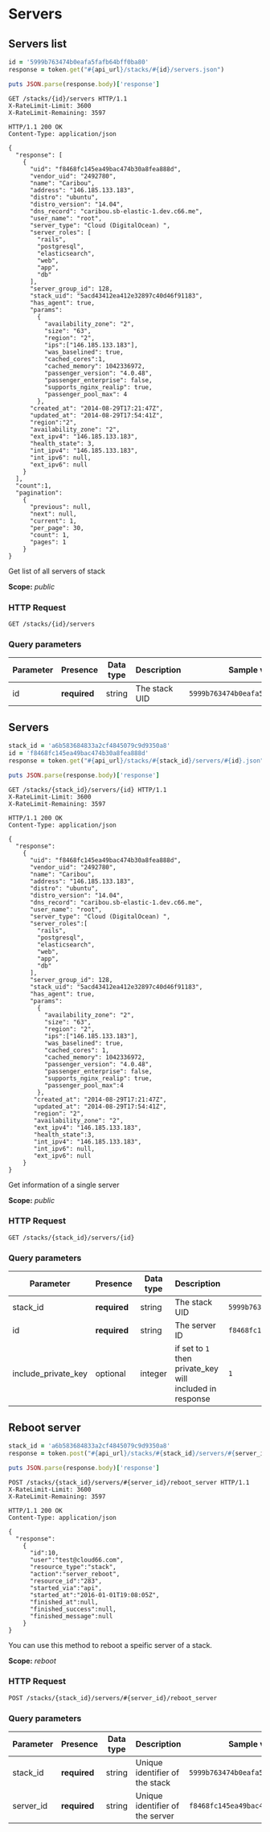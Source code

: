 # Servers

## Servers list

```ruby
id = '5999b763474b0eafa5fafb64bff0ba80'
response = token.get("#{api_url}/stacks/#{id}/servers.json")

puts JSON.parse(response.body)['response']
```

```http
GET /stacks/{id}/servers HTTP/1.1
X-RateLimit-Limit: 3600
X-RateLimit-Remaining: 3597
```

```http
HTTP/1.1 200 OK
Content-Type: application/json

{
  "response": [
    {
      "uid": "f8468fc145ea49bac474b30a8fea888d",
      "vendor_uid": "2492780",
      "name": "Caribou",
      "address": "146.185.133.183",
      "distro": "ubuntu",
      "distro_version": "14.04",
      "dns_record": "caribou.sb-elastic-1.dev.c66.me",
      "user_name": "root",
      "server_type": "Cloud (DigitalOcean) ",
      "server_roles": [
        "rails",
        "postgresql",
        "elasticsearch",
        "web",
        "app",
        "db"
      ],
      "server_group_id": 128,
      "stack_uid": "5acd43412ea412e32897c40d46f91183",
      "has_agent": true,
      "params":
        {
          "availability_zone": "2",
          "size": "63",
          "region": "2",
          "ips":["146.185.133.183"],
          "was_baselined": true,
          "cached_cores":1,
          "cached_memory": 1042336972,
          "passenger_version": "4.0.48",
          "passenger_enterprise": false,
          "supports_nginx_realip": true,
          "passenger_pool_max": 4
        },
      "created_at": "2014-08-29T17:21:47Z",
      "updated_at": "2014-08-29T17:54:41Z",
      "region":"2",
      "availability_zone": "2",
      "ext_ipv4": "146.185.133.183",
      "health_state": 3,
      "int_ipv4": "146.185.133.183",
      "int_ipv6": null,
      "ext_ipv6": null
    }
  ],
  "count":1,
  "pagination":
    {
      "previous": null,
      "next": null,
      "current": 1,
      "per_page": 30,
      "count": 1,
      "pages": 1
    }
}
```

Get list of all servers of stack

<aside class="notice">
<b>Scope:</b> <i>public</i>
</aside>

### HTTP Request

`GET /stacks/{id}/servers`

### Query parameters

Parameter | Presence | Data type | Description |  Sample value
--------- | ------- | ------- |----------- |  -------
id | **required** | string | The stack UID | `5999b763474b0eafa5fafb64bff0ba80`

## Servers

```ruby
stack_id = 'a6b583684833a2cf4845079c9d9350a8'
id = 'f8468fc145ea49bac474b30a8fea888d'
response = token.get("#{api_url}/stacks/#{stack_id}/servers/#{id}.json")

puts JSON.parse(response.body)['response']
```

```http
GET /stacks/{stack_id}/servers/{id} HTTP/1.1
X-RateLimit-Limit: 3600
X-RateLimit-Remaining: 3597
```

```http
HTTP/1.1 200 OK
Content-Type: application/json

{
  "response":
    {
      "uid": "f8468fc145ea49bac474b30a8fea888d",
      "vendor_uid": "2492780",
      "name": "Caribou",
      "address": "146.185.133.183",
      "distro": "ubuntu",
      "distro_version": "14.04",
      "dns_record": "caribou.sb-elastic-1.dev.c66.me",
      "user_name": "root",
      "server_type": "Cloud (DigitalOcean) ",
      "server_roles":[
        "rails",
        "postgresql",
        "elasticsearch",
        "web",
        "app",
        "db"
      ],
      "server_group_id": 128,
      "stack_uid": "5acd43412ea412e32897c40d46f91183",
      "has_agent": true,
      "params":
        {
          "availability_zone": "2",
          "size": "63",
          "region": "2",
          "ips":["146.185.133.183"],
          "was_baselined": true,
          "cached_cores": 1,
          "cached_memory": 1042336972,
          "passenger_version": "4.0.48",
          "passenger_enterprise": false,
          "supports_nginx_realip": true,
          "passenger_pool_max":4
        },
       "created_at": "2014-08-29T17:21:47Z",
       "updated_at": "2014-08-29T17:54:41Z",
       "region": "2",
       "availability_zone": "2",
       "ext_ipv4": "146.185.133.183",
       "health_state":3,
       "int_ipv4": "146.185.133.183",
       "int_ipv6": null,
       "ext_ipv6": null
    }
}
```

Get information of a single server

<aside class="notice">
<b>Scope:</b> <i>public</i>
</aside>

### HTTP Request

`GET /stacks/{stack_id}/servers/{id}`

### Query parameters

Parameter | Presence | Data type | Description |  Sample value
--------- | ------- | ------- |----------- |  -------
stack_id | **required** | string | The stack UID | `5999b763474b0eafa5fafb64bff0ba80`
id | **required** | string | The server ID | `f8468fc145ea49bac474b30a8fea888d`
include_private_key | optional | integer | if set to `1` then private_key will included in response | `1`

## Reboot server

```ruby
stack_id = 'a6b583684833a2cf4845079c9d9350a8'
response = token.post("#{api_url}/stacks/#{stack_id}/servers/#{server_id}/reboot_server"

puts JSON.parse(response.body)['response']
```

```http
POST /stacks/{stack_id}/servers/#{server_id}/reboot_server HTTP/1.1
X-RateLimit-Limit: 3600
X-RateLimit-Remaining: 3597
```

```http
HTTP/1.1 200 OK
Content-Type: application/json

{
  "response":
    {
      "id":10,
      "user":"test@cloud66.com",
      "resource_type":"stack",
      "action":"server_reboot",
      "resource_id":"283",
      "started_via":"api",
      "started_at":"2016-01-01T19:08:05Z",
      "finished_at":null,
      "finished_success":null,
      "finished_message":null
    }
}
```

You can use this method to reboot a speific server of a stack.

<aside class="notice">
<b>Scope:</b> <i>reboot</i>
</aside>

### HTTP Request

`POST /stacks/{stack_id}/servers/#{server_id}/reboot_server`

### Query parameters

Parameter | Presence | Data type | Description |  Sample value
--------- | ------- | ------- |----------- |  -------
stack_id | **required** | string | Unique identifier of the stack | `5999b763474b0eafa5fafb64bff0ba80`
server_id | **required** | string | Unique identifier of the server | `f8468fc145ea49bac474b30a8fea888d`

